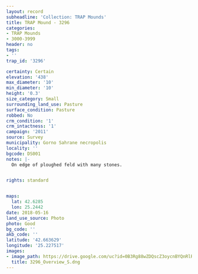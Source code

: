 ```yaml
---
layout: record
subheadline: 'Collection: TRAP Mounds'
title: TRAP Mound - 3296
categories:
- TRAP Mounds
- 3000-3999
header: no
tags:
- ''
trap_id: '3296'

certainty: Certain
elevation: '438'
max_diameter: '10'
min_diameter: '10'
height: '0.3'
size_category: Small
surrounding_land_use: Pasture
surface_condition: Pasture
robbed: No
crm_condition: '1'
crm_intactness: '1'
campaign: '2011'
source: Survey
municipality: Gorno Sahrane necropolis
locality: ''
bgcode: DS001
notes: |-
  On edge of ploughed feld with many stones.


rights: standard


maps:
  lat: 42.6285
  lon: 25.2442
date: 2018-05-16
land_use_source: Photo
photo: Good
bg_code: ''
akb_code: ''
latitude: '42.663629'
longitude: '25.227517'
images:
- image_path: https://drive.google.com/uc?id=0B3Rg88wZDQscZ3oycnBYQnRlRk0
  title: 3296_Overview_S.dng
---
```

